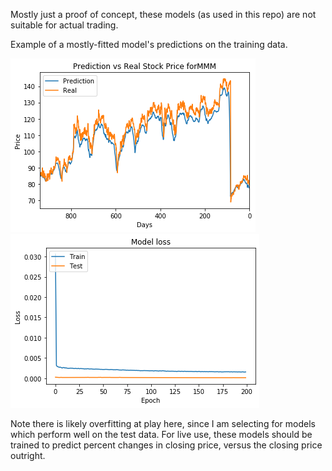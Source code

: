 Mostly just a proof of concept, these models (as used in this repo) are not suitable for actual trading.

Example of a mostly-fitted model's predictions on the training data. 

![](LSTM_Close/3m_2.png)
![](LSTM_Close/Figure_2.png)

Note there is likely overfitting at play here, since I am selecting for models which perform well on the test data. For live use, these models should be trained to predict percent changes in closing price, versus the closing price outright.
